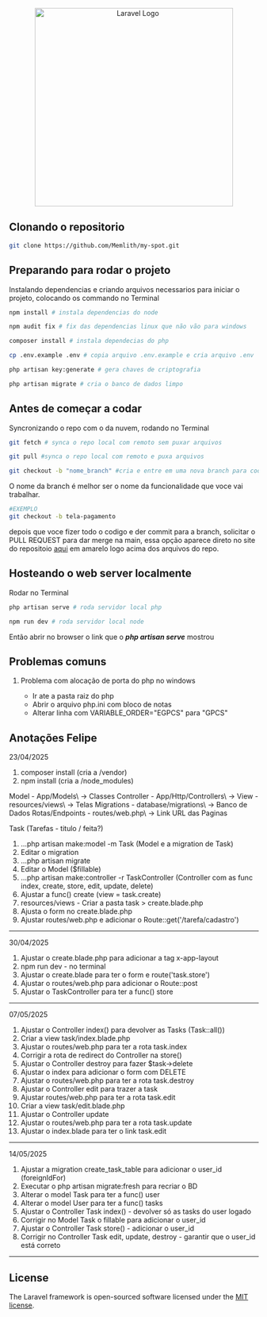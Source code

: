 <p align="center"><a href="https://laravel.com" target="_blank"><img src="https://raw.githubusercontent.com/laravel/art/master/logo-lockup/5%20SVG/2%20CMYK/1%20Full%20Color/laravel-logolockup-cmyk-red.svg" width="400" alt="Laravel Logo"></a></p>

## Clonando o repositorio

```bash
git clone https://github.com/Memlith/my-spot.git
```

## Preparando para rodar o projeto

Instalando dependencias e criando arquivos necessarios para iniciar o projeto, colocando os commando no Terminal

```bash
npm install # instala dependencias do node

npm audit fix # fix das dependencias linux que não vão para windows

composer install # instala dependecias do php

cp .env.example .env # copia arquivo .env.example e cria arquivo .env

php artisan key:generate # gera chaves de criptografia

php artisan migrate # cria o banco de dados limpo
```

## Antes de começar a codar

Syncronizando o repo com o da nuvem, rodando no Terminal

```bash
git fetch # synca o repo local com remoto sem puxar arquivos

git pull #synca o repo local com remoto e puxa arquivos

git checkout -b "nome_branch" #cria e entre em uma nova branch para codar separadamente da main
```

O nome da branch é melhor ser o nome da funcionalidade que voce vai trabalhar.

```bash
#EXEMPLO
git checkout -b tela-pagamento
```

depois que voce fizer todo o codigo e der commit para a branch, solicitar o PULL REQUEST para dar merge na main, essa
opção aparece direto no site do repositoio [aqui](https://github.com/Memlith/my-spot.git) em amarelo logo acima dos
arquivos do repo.

## Hosteando o web server localmente

Rodar no Terminal

```bash
php artisan serve # roda servidor local php

npm run dev # roda servidor local node
```

Então abrir no browser o link que o <i><b>php artisan serve</b></i> mostrou

## Problemas comuns

1. Problema com alocação de porta do php no windows

    - Ir ate a pasta raiz do php
    - Abrir o arquivo php.ini com bloco de notas
    - Alterar linha com VARIABLE_ORDER="EGPCS" para "GPCS"

## Anotações Felipe

23/04/2025

1. composer install (cria a /vendor)
2. npm install (cria a /node_modules)

Model - App/Models\ -> Classes
Controller - App/Http/Controllers\ ->
View - resources/views\ -> Telas
Migrations - database/migrations\ -> Banco de Dados
Rotas/Endpoints - routes/web.php\ -> Link URL das Paginas

Task (Tarefas - titulo / feita?)

1. ...php artisan make:model -m Task
   (Model e a migration de Task)
2. Editar o migration
3. ...php artisan migrate
4. Editar o Model ($fillable)
5. ...php artisan make:controller -r TaskController
   (Controller com as func index, create, store, edit, update, delete)
6. Ajustar a func() create (view = task.create)
7. resources/views - Criar a pasta task > create.blade.php
8. Ajusta o form no create.blade.php
9. Ajustar routes/web.php e adicionar o Route::get('/tarefa/cadastro')

---

30/04/2025

1. Ajustar o create.blade.php para adicionar a tag x-app-layout
2. npm run dev - no terminal
3. Ajustar o create.blade para ter o form e route('task.store')
4. Ajustar o routes/web.php para adicionar o Route::post
5. Ajustar o TaskController para ter a func() store

---

07/05/2025

1. Ajustar o Controller index() para devolver as Tasks (Task::all())
2. Criar a view task/index.blade.php
3. Ajustar o routes/web.php para ter a rota task.index
4. Corrigir a rota de redirect do Controller na store()
5. Ajustar o Controller destroy para fazer $task->delete
6. Ajustar o index para adicionar o form com DELETE
7. Ajustar o routes/web.php para ter a rota task.destroy
8. Ajustar o Controller edit para trazer a task
9. Ajustar routes/web.php para ter a rota task.edit
10. Criar a view task/edit.blade.php
11. Ajustar o Controller update
12. Ajustar o routes/web.php para ter a rota task.update
13. Ajustar o index.blade para ter o link task.edit

---

14/05/2025

1.  Ajustar a migration create_task_table para adicionar o user_id (foreignIdFor)
2.  Executar o php artisan migrate:fresh para recriar o BD
3.  Alterar o model Task para ter a func() user
4.  Alterar o model User para ter a func() tasks
5.  Ajustar o Controller Task index() - devolver só as tasks do user logado
6.  Corrigir no Model Task o fillable para adicionar o user_id
7.  Ajustar o Controller Task store() - adicionar o user_id
8.  Corrigir no Controller Task edit, update, destroy - garantir que o user_id está correto

---

## License

The Laravel framework is open-sourced software licensed under the [MIT license](https://opensource.org/licenses/MIT).
